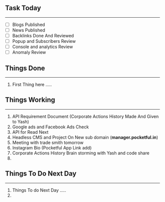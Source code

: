 
## Task Today
---
- [ ] Blogs Published
- [ ] News Published
- [ ] Backlinks Done And Reviewed
- [ ] Popup and Subscribers Review
- [ ] Console and analytics Review 
- [ ] Anomaly Review

## Things Done 
---
1.  First Thing here .....

## Things Working
---
1. API Requirement Document (Corporate Actions History Made And Given to Yash)
2. Google ads and Facebook Ads Check 
3. API for Read Next
4. Headless CMS and Project On New sub domain (**manager.pocketful.in**)
5. Meeting with trade smith tomorrow
6. Instagram Bio (Pocketful App Link add)
7. Corporate Actions History Brain storming with Yash and code share 
8. 

## Things To Do Next Day 
---
1.  Things To do Next Day .....
2. 




